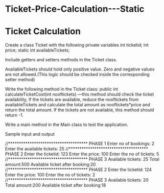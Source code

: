 # Ticket-Price-Calculation---Static
# Ticket Calculation

Create a class Ticket with the following private variables
  int ticketid;
  int price;
  static int availableTickets;
  
Include getters and setters methods in the Ticket class.

AvailableTickets should hold only positive value. Zero and negative values are not allowed.(This logic should be checked inside the corresponding setter method)

Write the following method in the Ticket class:
public int calculateTicketCost(int nooftickets) —this method should check the ticket availability, If the tickets are available, reduce the nooftickets from availableTickets and calculate the total amount as nooftickets*price  and return the total amount.  If the tickets are not available, this method should return -1.

Write a main method in the Main class to test the application.

Sample input and output

  //************************************* PHASE 1
  Enter no of bookings:
  2
  Enter the available tickets:
  25
  //************************************* PHASE 2
  Enter the ticketid:
  123
  Enter the price:
  100
  Enter the no of tickets:
  5
  //************************************* PHASE 3
  Available tickets: 25
  Total amount:500
  Available ticket after booking:20
  //************************************* PHASE 2
  Enter the ticketid:
  124
  Enter the price:
  100
  Enter the no of tickets:
  2
  //************************************* PHASE 3
  Available tickets: 20
  Total amount:200
  Available ticket after booking:18
  
